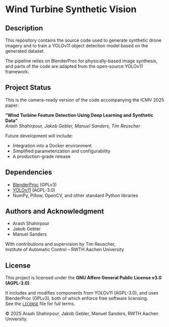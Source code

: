 # Wind Turbine Synthetic Vision

## Description
This repository contains the source code used to generate synthetic drone imagery and to train a YOLOv11 object detection model based on the generated dataset.

The pipeline relies on BlenderProc for physically-based image synthesis, and parts of the code are adapted from the open-source YOLOv11 framework.

## Project Status
This is the camera-ready version of the code accompanying the ICMV 2025 paper:

**“Wind Turbine Feature Detection Using Deep Learning and Synthetic Data”**  
*Arash Shahirpour, Jakob Gebler, Manuel Sanders, Tim Reuscher*

Future development will include:
- Integration into a Docker environment
- Simplified parameterization and configurability
- A production-grade release

## Dependencies
- [BlenderProc](https://github.com/DLR-RM/BlenderProc) (GPLv3)
- [YOLOv11](link-to-the-fork-or-original-if-available) (AGPL-3.0)
- NumPy, Pillow, OpenCV, and other standard Python libraries

## Authors and Acknowledgment
- Arash Shahirpour  
- Jakob Gebler  
- Manuel Sanders  

With contributions and supervision by Tim Reuscher,  
Institute of Automatic Control – RWTH Aachen University

## License
This project is licensed under the **GNU Affero General Public License v3.0 (AGPL-3.0)**.

It includes and modifies components from YOLOv11 (AGPL-3.0), and uses BlenderProc (GPLv3), both of which enforce free software licensing.  
See the [`LICENSE`](./LICENSE) file for full terms.

© 2025 Arash Shahirpour, Jakob Gebler, Manuel Sanders, RWTH Aachen University.
